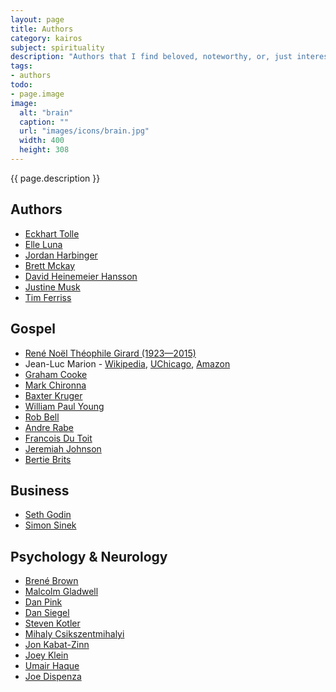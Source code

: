 ```yaml
---
layout: page
title: Authors
category: kairos
subject: spirituality
description: "Authors that I find beloved, noteworthy, or, just interesting."
tags:
- authors
todo:
- page.image
image:
  alt: "brain"
  caption: ""
  url: "images/icons/brain.jpg"
  width: 400
  height: 308
---
```


{{ page.description }}

Authors
-----
- [Eckhart Tolle](https://twitter.com/EckhartTolle)
- [Elle Luna](https://twitter.com/elleluna)
- [Jordan Harbinger](http://theartofcharm.com/jordan-harbinger/)
- [Brett Mckay](https://twitter.com/brettmckay)
- [David Heinemeier Hansson](https://twitter.com/dhh)
- [Justine Musk](https://twitter.com/justinemusk)
- [Tim Ferriss](https://twitter.com/tferriss)

Gospel
-----
- [René Noël Théophile Girard (1923—2015)](http://www.iep.utm.edu/girard/)
- Jean-Luc Marion - [Wikipedia](https://en.wikipedia.org/wiki/Jean-Luc_Marion), [UChicago](http://philosophy.uchicago.edu/faculty/marion.html), [Amazon](https://amazon.com/e/e/B001IXMWUY/)
- [Graham Cooke](https://twitter.com/GrahamCookeBBH)
- [Mark Chironna](https://twitter.com/markchironna)
- [Baxter Kruger](http://perichoresis.org/)
- [William Paul Young](https://www.facebook.com/TheShackOfficial "on Facebook")
- [Rob Bell](https://robbell.com/)
- [Andre Rabe](https://mobile.twitter.com/AndreRabe1)
- [Francois Du Toit](https://mobile.twitter.com/francoislydia)
- [Jeremiah Johnson](https://twitter.com/gracepoint555)
- [Bertie Brits](https://twitter.com/BertieBrits)


Business
-----
- [Seth Godin](http://sethgodin.typepad.com/)
- [Simon Sinek](https://www.startwithwhy.com/About)

Psychology & Neurology
-----
- [Brené Brown](http://brenebrown.com/)
- [Malcolm Gladwell](https://mobile.twitter.com/Gladwell)
- [Dan Pink](https://mobile.twitter.com/danielpink)
- [Dan Siegel](http://www.drdansiegel.com/)
- [Steven Kotler](https://mobile.twitter.com/steven_kotler)
- [Mihaly Csikszentmihalyi](https://amazon.com/e/e/B000AQ1KVM/)
- [Jon Kabat-Zinn](http://www.mindfulnesscds.com/pages/about-the-author)
- [Joey Klein](https://twitter.com/JoeyKleinCT)
- [Umair Haque](https://umairhaque.com/)
- [Joe Dispenza](https://twitter.com/DrJoeDispenza)
